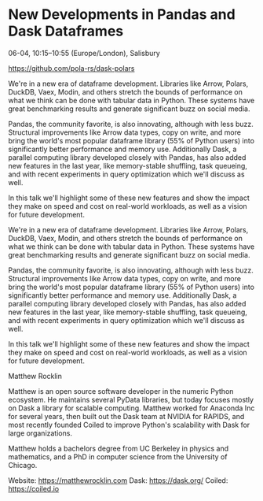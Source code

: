 # New Developments in Pandas and Dask Dataframes

06-04, 10:15–10:55 (Europe/London), Salisbury

https://github.com/pola-rs/dask-polars

We're in a new era of dataframe development. Libraries like Arrow, Polars, DuckDB, Vaex, Modin, and others stretch the bounds of performance on what we think can be done with tabular data in Python. These systems have great benchmarking results and generate significant buzz on social media.

Pandas, the community favorite, is also innovating, although with less buzz. Structural improvements like Arrow data types, copy on write, and more bring the world's most popular dataframe library (55% of Python users) into significantly better performance and memory use. Additionally Dask, a parallel computing library developed closely with Pandas, has also added new features in the last year, like memory-stable shuffling, task queueing, and with recent experiments in query optimization which we'll discuss as well.

In this talk we'll highlight some of these new features and show the impact they make on speed and cost on real-world workloads, as well as a vision for future development.

We're in a new era of dataframe development. Libraries like Arrow, Polars, DuckDB, Vaex, Modin, and others stretch the bounds of performance on what we think can be done with tabular data in Python. These systems have great benchmarking results and generate significant buzz on social media.

Pandas, the community favorite, is also innovating, although with less buzz. Structural improvements like Arrow data types, copy on write, and more bring the world's most popular dataframe library (55% of Python users) into significantly better performance and memory use. Additionally Dask, a parallel computing library developed closely with Pandas, has also added new features in the last year, like memory-stable shuffling, task queueing, and with recent experiments in query optimization which we'll discuss as well.

In this talk we'll highlight some of these new features and show the impact they make on speed and cost on real-world workloads, as well as a vision for future development.

Matthew Rocklin

Matthew is an open source software developer in the numeric Python ecosystem. He maintains several PyData libraries, but today focuses mostly on Dask a library for scalable computing. Matthew worked for Anaconda Inc for several years, then built out the Dask team at NVIDIA for RAPIDS, and most recently founded Coiled to improve Python's scalability with Dask for large organizations.

Matthew holds a bachelors degree from UC Berkeley in physics and mathematics, and a PhD in computer science from the University of Chicago.

Website: https://matthewrocklin.com
Dask: https://dask.org/
Coiled: https://coiled.io